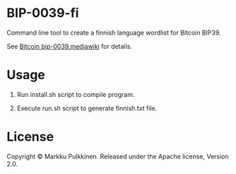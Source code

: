 # BIP-0039-fi
Command line tool to create a finnish language wordlist for Bitcoin BIP39.

See [Bitcoin bip-0039.mediawiki](https://github.com/bitcoin/bips/blob/master/bip-0039.mediawiki) for details.

# Usage

1. Run install.sh script to compile program.

2. Execute run.sh script to generate finnish.txt file.

# License
Copyright © Markku Pulkkinen. Released under the Apache license, Version 2.0.
